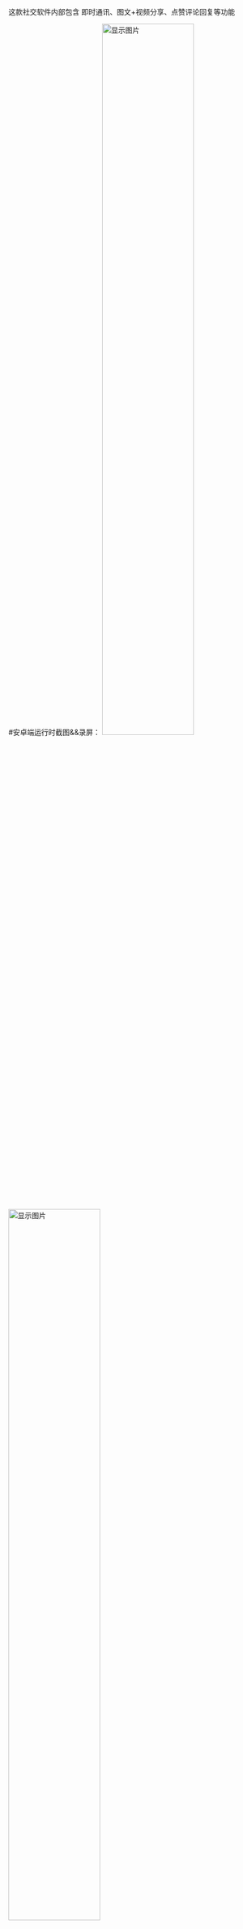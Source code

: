 这款社交软件内部包含 即时通讯、图文+视频分享、点赞评论回复等功能

#安卓端运行时截图&&录屏：
<img width="60%" src="https://github.com/JackLongma/imap_android/blob/master/1.jpg"  alt="显示图片" />
<img width="60%" src="https://github.com/JackLongma/imap_android/blob/master/2.jpg"  alt="显示图片" />
<img width="60%" src="https://github.com/JackLongma/imap_android/blob/master/3.jpg"  alt="显示图片" />
<img width="60%" src="https://github.com/JackLongma/imap_android/blob/master/WechatIMG.jpg"  alt="显示图片" />
<img width="60%" src="https://github.com/JackLongma/imap_android/blob/master/WechatIMG3.jpg"  alt="显示图片" />
<img width="60%" src="https://github.com/JackLongma/imap_android/blob/master/WechatIMG4.jpeg"  alt="显示图片" />

![image](https://imaptest.oss-cn-beijing.aliyuncs.com/show/1.jpg)
[![Watch the video](https://imaptest.oss-cn-beijing.aliyuncs.com/show/WechatIMG3.jpg)](https://imaptest.oss-cn-beijing.aliyuncs.com/show/1579336917262884.mp4)
